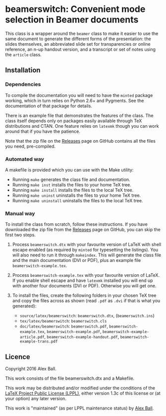 # beamerswitch: Convenient mode selection in Beamer documents

This class is a wrapper around the `beamer` class to make it easier to use the
same document to generate the different forms of the presentation: the slides
themselves, an abbreviated slide set for transparencies or online reference,
an n-up handout version, and a transcript or set of notes using the `article`
class.

## Installation

### Dependencies

To compile the documentation you will need to have the `minted` package working,
which in turn relies on Python 2.6+ and Pygments. See the documentation of that
package for details.

There is an example file that demonstrates the features of the class.
The class itself depends only on packages easily available through TeX
distributions and CTAN. One feature relies on `latexmk` though you can work
around that if you have the patience.

Note that the zip file on the [Releases] page on GitHub contains all the files
you need, pre-compiled.

[Releases]: https://github.com/alex-ball/beamerswitch/releases

### Automated way

A makefile is provided which you can use with the Make utility:

  * Running `make` generates the class file and documentation.
  * Running `make inst` installs the files to your home TeX tree.
  * Running `make install` installs the files to the local TeX tree.
  * Running `make uninst` uninstalls the files to your home TeX tree.
  * Running `make uninstall` uninstalls the files to the local TeX tree.

### Manual way

To install the class from scratch, follow these instructions. If you have
downloaded the zip file from the [Releases] page on GitHub, you can skip the
first two steps.

 1. Process `beamerswitch.dtx` with your favourite version of LaTeX with shell
    escape enabled (as required by `minted` for typesetting the listings). You
    will also need to run it through `makeindex`. This will generate the class
    file and the main documentation (DVI or PDF), plus an example file
    `beamerswitch-example.tex`.

 2. Process `beamerswitch-example.tex` with your favourite version of LaTeX. If
    you enable shell escape and have `latexmk` installed you will end up with
    another four documents (DVI or PDF). Otherwise you will get one.

 3. To install the files, create the following folders in your chosen TeX tree
    and copy the files across as shown (read `.pdf` as `.dvi` if that is what
    you generated):

     * `source/latex/beamerswitch`:
       `beamerswitch.dtx`,
       (`beamerswitch.ins`)
     * `tex/latex/beamerswitch`:
       `beamerswitch.cls`
     * `doc/latex/beamerswitch`:
       `beamerswitch.pdf`,
       `beamerswitch-example.tex`,
       `beamerswitch-example.pdf`,
       `beamerswitch-example-article.pdf`,
       `beamerswitch-example-handout.pdf`,
       `beamerswitch-example-trans.pdf`

## Licence

Copyright 2016 Alex Ball.

This work consists of the file beamerswitch.dtx and a Makefile.

This work may be distributed and/or modified under the conditions of the
[LaTeX Project Public License (LPPL)](http://www.latex-project.org/lppl.txt),
either version 1.3c of this license or (at your option) any later version.

This work is "maintained" (as per LPPL maintenance status) by
[Alex Ball](http://alexball.me.uk/).

